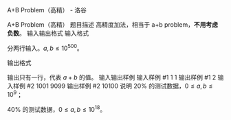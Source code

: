 



A+B Problem（高精） - 洛谷














A+B Problem（高精）
题目描述
高精度加法，相当于 a+b problem，**不用考虑负数**。
输入输出格式
输入格式

分两行输入。$a,b \leq 10^{500}$。

输出格式

输出只有一行，代表 $a+b$ 的值。
输入输出样例
输入样例 #1
1
1
输出样例 #1
2
输入样例 #2
1001
9099
输出样例 #2
10100
说明
$20\%$ 的测试数据，$0\le a,b \le10^9$；

$40\%$ 的测试数据，$0\le a,b \le10^{18}$。






